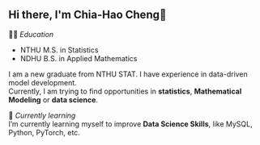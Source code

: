 ## Hi there, I'm Chia-Hao Cheng👋

👩‍🎓 *Education*  
  - NTHU M.S. in Statistics
  - NDHU B.S. in Applied Mathematics

I am a new graduate from NTHU STAT. I have experience in data-driven model development.  
Currently, I am trying to find opportunities in **statistics**, **Mathematical Modeling** or **data science**.

🌱 *Currently learning*  
  I’m currently learning myself to improve **Data Science Skills**, like MySQL, Python, PyTorch, etc.






<!--
**ChiaHaoCheng/ChiaHaoCheng** is a ✨ _special_ ✨ repository because its `README.md` (this file) appears on your GitHub profile.

Here are some ideas to get you started:

- 🔭 I’m currently working on ...
- 🌱 I’m currently learning ...
- 👯 I’m looking to collaborate on ...
- 🤔 I’m looking for help with ...
- 💬 Ask me about ...
- 📫 How to reach me: ...
- 😄 Pronouns: ...
- ⚡ Fun fact: ...
-->

